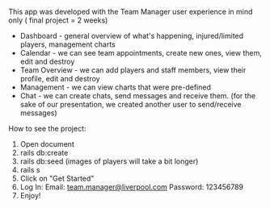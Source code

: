 This app was developed with the Team Manager user experience in mind only ( final project = 2 weeks)
   - Dashboard - general overview of what's happening, injured/limited players, management charts
   - Calendar - we can see team appointments, create new ones, view them, edit and destroy
   - Team Overview - we can add players and staff members, view their profile, edit and destroy
   - Management - we can view charts that were pre-defined
   - Chat - we can create chats, send messages and receive them. (for the sake of our presentation, we created another user to send/receive messages)

How to see the project:
   1. Open document
   2. rails db:create
   3. rails db:seed (images of players will take a bit longer)
   4. rails s
   5. Click on "Get Started"
   6. Log In:
      Email: team.manager@liverpool.com
      Password: 123456789
   7. Enjoy!
